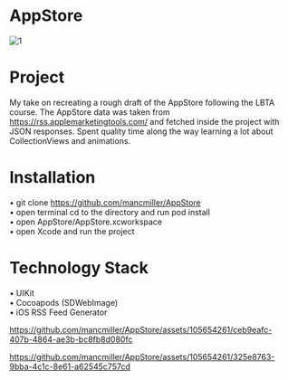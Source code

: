 # AppStore

![1](https://github.com/mancmiller/AppStore/assets/105654261/d0cc608e-dccd-4d97-94ef-7ab1e2b9eda3)

# Project 
My take on recreating a rough draft of the AppStore following the LBTA course. The AppStore data was taken from https://rss.applemarketingtools.com/ and fetched inside the project with JSON responses. Spent quality time along the way learning a lot about CollectionViews and animations.

# Installation 
• git clone https://github.com/mancmiller/AppStore    
• open terminal cd to the directory and run pod install  
• open AppStore/AppStore.xcworkspace   
• open Xcode and run the project 

# Technology Stack
• UIKit  
• Cocoapods (SDWebImage)  
• iOS RSS Feed Generator  



https://github.com/mancmiller/AppStore/assets/105654261/ceb9eafc-407b-4864-ae3b-bc8fb8d080fc

https://github.com/mancmiller/AppStore/assets/105654261/325e8763-9bba-4c1c-8e61-a62545c757cd
